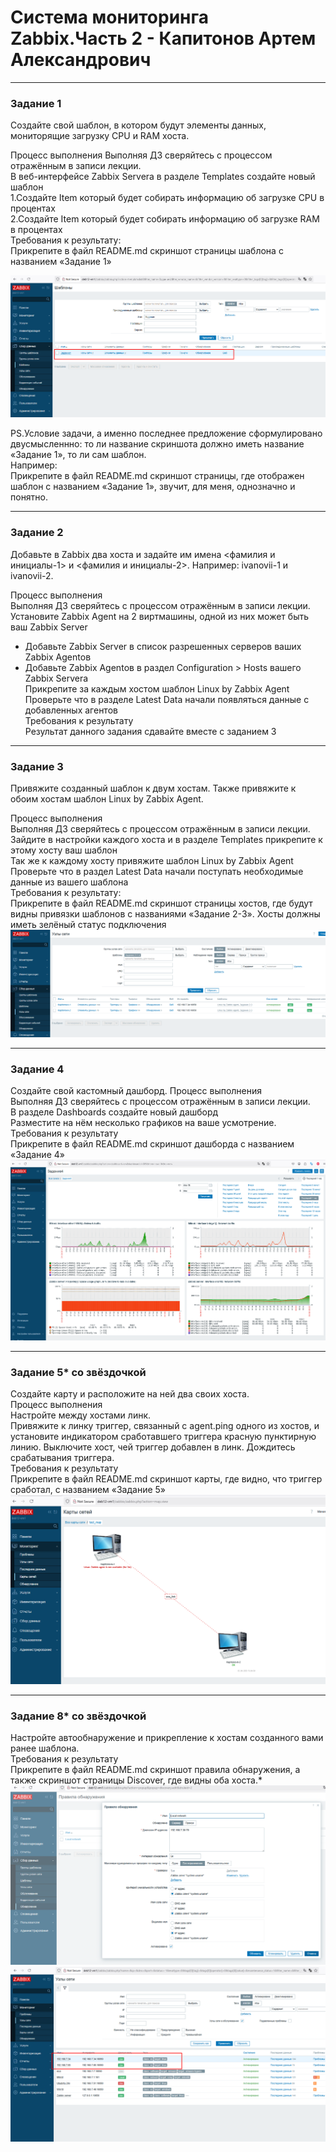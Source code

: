 # Система мониторинга Zabbix.Часть 2 - Капитонов Артем Александрович





---

### Задание 1
Создайте свой шаблон, в котором будут элементы данных, мониторящие загрузку CPU и RAM хоста.

Процесс выполнения
Выполняя ДЗ сверяйтесь с процессом отражённым в записи лекции.  
В веб-интерфейсе Zabbix Servera в разделе Templates создайте новый шаблон  
    1.Создайте Item который будет собирать информацию об загрузке CPU в процентах  
    2.Создайте Item который будет собирать информацию об загрузке RAM в процентах  
Требования к результату:  
 Прикрепите в файл README.md скриншот страницы шаблона с названием «Задание 1»  

![Скриншот1](https://github.com/Artem-K16git/Homeworks/blob/main/Zabbix-hw-03/img/Задание1.png)

PS.Условие задачи, а именно последнее предложение сформулировано двусмысленнно: то ли название скриншота должно иметь название «Задание 1», то ли сам шаблон.  
Например:  
Прикрепите в файл README.md скриншот страницы, где отображен шаблон с названием «Задание 1», звучит, для меня, однозначно и понятно.

---

### Задание 2

Добавьте в Zabbix два хоста и задайте им имена <фамилия и инициалы-1> и <фамилия и инициалы-2>. Например: ivanovii-1 и ivanovii-2.

Процесс выполнения  
Выполняя ДЗ сверяйтесь с процессом отражённым в записи лекции.  
Установите Zabbix Agent на 2 виртмашины, одной из них может быть ваш Zabbix Server  
- Добавьте Zabbix Server в список разрешенных серверов ваших Zabbix Agentов  
- Добавьте Zabbix Agentов в раздел Configuration > Hosts вашего Zabbix Servera  
Прикрепите за каждым хостом шаблон Linux by Zabbix Agent  
Проверьте что в разделе Latest Data начали появляться данные с добавленных агентов  
Требования к результату  
 Результат данного задания сдавайте вместе с заданием 3  
  

---

### Задание 3

Привяжите созданный шаблон к двум хостам. Также привяжите к обоим хостам шаблон Linux by Zabbix Agent.

Процесс выполнения  
Выполняя ДЗ сверяйтесь с процессом отражённым в записи лекции.  
Зайдите в настройки каждого хоста и в разделе Templates прикрепите к этому хосту ваш шаблон  
Так же к каждому хосту привяжите шаблон Linux by Zabbix Agent  
Проверьте что в раздел Latest Data начали поступать необходимые данные из вашего шаблона  
Требования к результату:  
Прикрепите в файл README.md скриншот страницы хостов, где будут видны привязки шаблонов с названиями «Задание 2-3». Хосты должны иметь зелёный статус подключения  
![1](https://github.com/Artem-K16git/Homeworks/blob/main/Zabbix-hw-03/img/Screenshot_3.png)



---


### Задание 4

Создайте свой кастомный дашборд.
Процесс выполнения  
Выполняя ДЗ сверяйтесь с процессом отражённым в записи лекции.  
В разделе Dashboards создайте новый дашборд  
Разместите на нём несколько графиков на ваше усмотрение.  
Требования к результату  
 Прикрепите в файл README.md скриншот дашборда с названием «Задание 4»  
 ![Задание4](https://github.com/Artem-K16git/Homeworks/blob/main/Zabbix-hw-03/img/Задание4.png)


 ---
### Задание 5* со звёздочкой
Создайте карту и расположите на ней два своих хоста.  
Процесс выполнения  
Настройте между хостами линк.  
Привяжите к линку триггер, связанный с agent.ping одного из хостов, и установите индикатором сработавшего триггера красную пунктирную линию. 
Выключите хост, чей триггер добавлен в линк. Дождитесь срабатывания триггера.  
Требования к результату  
 Прикрепите в файл README.md скриншот карты, где видно, что триггер сработал, с названием «Задание 5»  
 ![Задание5](https://github.com/Artem-K16git/Homeworks/blob/main/Zabbix-hw-03/img/Задание5.png)

---

### Задание 8* со звёздочкой
Настройте автообнаружение и прикрепление к хостам созданного вами ранее шаблона.  
Требования к результату  
 Прикрепите в файл README.md скриншот правила обнаружения, а также скриншот страницы Discover, где видны оба хоста.*  
 ![8_1](https://github.com/Artem-K16git/Homeworks/blob/main/Zabbix-hw-03/img/Задание8_1.png)
 ![8_2](https://github.com/Artem-K16git/Homeworks/blob/main/Zabbix-hw-03/img/Задание8_2.png)
 
